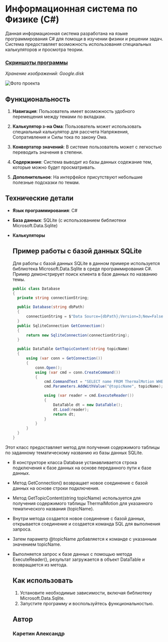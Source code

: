 # Информационная система по Физике (C#)

Данная информационная система разработана на языке программирования C# для помощи в изучении физики и решении задач. Система предоставляет возможность использования специальных калькуляторов и просмотра теории.

### [Скриншоты программы](https://drive.google.com/drive/folders/1n94XEREqiIbxn08Pmf06TyqMiawfNXzV?usp=sharing)
*Хранение изображений: Google.disk*

![Фото проекта](https://i.postimg.cc/3wKnrPGG/Screenshot-1.png)

## Функциональность

1. **Навигация**: Пользователь имеет возможность удобного перемещения между темами по вкладкам.

2. **Калькулятор з-на Ома**: Пользователь может использовать специальный калькулятор для рассчета Напряжения, Сопративления и Силы тока по закону Ома.

3. **Конвертатор значений**: В системе пользователь может с легкостью переводить значения в степени.

4. **Содержание**: Система выводит из базы данных содежание тем, которые можно будет просматривать.

5. **Дополнительное**: На интерфейсе присутствуют небольшие полезные подсказки по темам.

## Технические детали

- **Язык программирования**: C#
- **База данных**: SQLite (с использованием библиотеки Microsoft.Data.Sqlite)
- **Калькуляторы**

  ## Пример работы с базой данных SQLite
  Для работы с базой данных SQLite в данном примере используется библиотека Microsoft.Data.Sqlite в среде программирования C#. Пример демонстрирует поиск клиента в базе данных по названию темы.

  ``` C#
  public class Database
  {
    private string connectionString;

    public Database(string dbPath)
    {
        connectionString = $"Data Source={dbPath};Version=3;New=False;Compress=True;";
    }
    public SqliteConnection GetConnection()
    {
        return new SqliteConnection(connectionString);
    }

    public DataTable GetTopicContent(string topicName)
    {
        using (var conn = GetConnection())
        {
            conn.Open();
            using (var cmd = conn.CreateCommand())
            {
                cmd.CommandText = "SELECT name FROM ThermalMotion WHERE name = @topicName";
                cmd.Parameters.AddWithValue("@topicName", topicName);

                using (var reader = cmd.ExecuteReader())
                {
                    DataTable dt = new DataTable();
                    dt.Load(reader);
                    return dt;
                }
            }
        }
    }
  }


Этот класс предоставляет метод для получения содержимого таблицы по заданному тематическому названию из базы данных SQLite.
- В конструкторе класса Database устанавливается строка подключения к базе данных на основе переданного пути к базе данных.
- Метод GetConnection() возвращает новое соединение с базой данных на основе строки подключения.
- Метод GetTopicContent(string topicName) используется для получения содержимого таблицы ThermalMotion для указанного тематического названия (topicName). 
- Внутри метода создается новое соединение с базой данных, открывается соединение и создается команда SQL для выполнения запроса.
- Затем параметр @topicName добавляется к команде с указанным значением topicName.
- Выполняется запрос к базе данных с помощью метода ExecuteReader(), результат загружается в объект DataTable и возвращается из метода.
  
     ## Как использовать
     1. Установите необходимые зависимости, включая библиотеку Microsoft.Data.Sqlite.
     2. Запустите программу и воспользуйтесь функциональностью.

     ## Автор

     ### Каретин Александр
